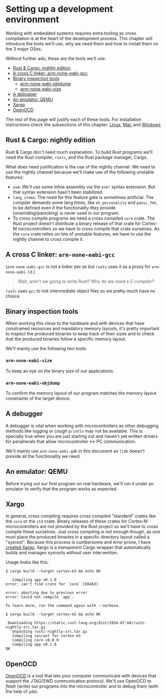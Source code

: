 # Setting up a development environment

Working with embedded systems requires extra tooling as cross compilation is at the heart of the
development process. This chapter will introduce the tools we'll use, why we need them and how to
install them on the 3 major OSes.

Without further ado, these are the tools we'll use:

- [Rust & Cargo: nightly edition][rust]
- [A cross C linker: arm-none-eabi-gcc][gcc]
- [Binary inspection tools][binutils]
  - [arm-none-eabi-objdump][objdump]
  - [arm-none-eabi-size][size]
- [A debugger][*db]
- [An emulator: QEMU][qemu]
- [Xargo][xargo]
- [OpenOCD][openocd]

The rest of this page will justify each of these tools. For installation instructions check the
subsections of this chapter: [Linux], [Mac] and [Windows]

[Linux]: /linux.html
[Mac]: /osx.html
[Windows]: /windows.html

## Rust & Cargo: nightly edition
[rust]: /setup.html#Rust%20%26%20Cargo%3A%20nightly%20edition

Rust & Cargo don't need  much explanation. To build Rust programs we'll need the Rust compiler,
`rustc`, and the Rust package manager, Cargo.

What does need justification is the use of the nightly channel. We need to use the nightly channel
because we'll make use of the following unstable features:

- `asm`: We'll use some inline assembly via the `asm!` syntax extension. But that syntax extension 
  hasn't been stabilized.
- `lang_items`: The need for this feature gate is sometimes artificial. The compiler demands some
  lang times, like `eh_personality` and `panic_fmt`, to be defined even if the functionality they
  provide (unwinding/panicking) is never used in our program.
- To cross compile programs we need a cross compiled `core` crate. The Rust project doesn't
  distribute a binary release of that crate for Cortex-M microcontrollers so we have to cross
  compile that crate ourselves. As the `core` crate relies on lots of unstable features, we have to
  use the nightly channel to cross compile it.
  
[yet]: https://github.com/rust-lang/rfcs/pull/1645 

## A cross C linker: `arm-none-eabi-gcc`
[gcc]: /setup.html#A%20cross%20C%20linker%3A%20arm-none-eabi-gcc

(`arm-none-eabi-gcc` is not a linker per se but `rustc` uses it as a proxy for `arm-none-eabi-ld`.)

> Wait, aren't we going to write Rust? Why do we need a *C compiler*?

`rustc` uses `gcc` to link intermediate object files so we pretty much have no choice.

## Binary inspection tools
[binutils]: /setup.html#Binary%20inspection%20tools

When working this close to the hardware and with devices that have constrained resources and
mandatory memory layouts, it's pretty important to inspect the produced binaries to keep track of
their sizes and to check that the produced binaries follow a specific memory layout.

We'll mainly use the following two tools:

### `arm-none-eabi-size`
[size]: /setup.html#arm-none-eabi-size

To keep an eye on the binary size of our applications.

### `arm-none-eabi-objdump`
[objdump]: /setup.html#arm-none-eabi-objdump

To confirm the memory layout of our program matches the memory layout constraints of the target
device.

## A debugger
[*db]: /setup.html#A%20debugger

A debugger is vital when working with microcontrollers as other debugging methods like logging or
*cough* `println` may not be available. This is specially true when you are just starting out and
haven't yet written drivers for peripherals that allow microcontroller <-> PC communication.

We'll mainly use `arm-none-eabi-gdb` in this document as `lldb` doesn't provide all the
functionality we need.

## An emulator: QEMU
[qemu]: /setup.html#An%20emulator%3A%20QEMU

Before trying out our first program on real hardware, we'll run it under an emulator to verify that
the program works as expected.

## Xargo
[xargo]: /setup.html#Xargo

In general, cross compiling requires cross compiled "standard" crates like the `core` or the `std`
crate. Binary releases of these crates for Cortex-M microcontrollers are not provided by the
Rust project so we'll have to cross compile these ourselves. Just cross compiling is not enough
though, as one must place the produced binaries in a specific directory layout called a "sysroot".
Because this process is cumbersome and error prone, I have [created Xargo]. Xargo is a *transparent*
Cargo wrapper that automatically builds and manages sysroots without user intervention.

[created Xargo]: https://github.com/japaric/xargo

Usage looks like this:

```
$ cargo build --target cortex-m3 && echo OK
```
```
   Compiling app v0.1.0
error: can't find crate for `core` [E0463]

error: aborting due to previous error
error: Could not compile `app`.

To learn more, run the command again with --verbose.
```
```
$ xargo build --target cortex-m3 && echo OK
```
```
 Downloading https://static.rust-lang.org/dist/2016-07-04/rustc-nightly-src.tar.gz
   Unpacking rustc-nightly-src.tar.gz
   Compiling sysroot for cortex-m3
   Compiling core v0.0.0
   Compiling app v0.1.0
OK
```

## OpenOCD
[openocd]: /setup.html#OpenOCD

[OpenOCD] is a tool that lets your computer communicate with devices that support the JTAG/SWD
communication protocol. We'll use OpenOCD to *flash* (write) our programs into the microcontroller
and to debug them (with the help of `gdb`).

[OpenOCD]: http://openocd.org/
